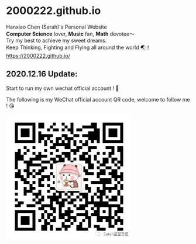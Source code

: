 # 2000222.github.io
Hanxiao Chen (Sarah)'s Personal Website <br>
**Computer Science** lover, **Music** fan,  **Math** devotee～<br>
Try my best to achieve my sweet dreams. <br>
Keep Thinking, Fighting and Flying all around the world 🌏！<br>
https://2000222.github.io/

## 2020.12.16 Update: 
Start to run my own wechat official account ! :watermelon:

The following is my WeChat official account QR code, welcome to follow me ! :kissing_heart:

![avatar](https://github.com/2000222/2000222.github.io/blob/master/images/mmexport1610636695227.jpg)
